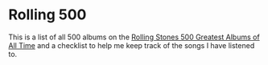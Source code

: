 # Rolling 500
This is a list of all 500 albums on the [Rolling Stones 500 Greatest Albums of All Time](https://www.rollingstone.com/music/music-lists/500-greatest-albums-of-all-time-156826/) and a checklist to help me keep track of the songs I have listened to.